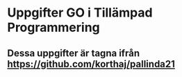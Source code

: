 # Uppgifter GO i Tillämpad Programmering

## Dessa uppgifter är tagna ifrån https://github.com/korthaj/pallinda21
